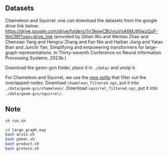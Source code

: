 ## Datasets

Chameleon and Squirrel: one can download the datasets from the google drive link below:
https://drive.google.com/drive/folders/1rr3kewCBUvIuVxA6MJ90wzQuF-NnCRtf?usp=drive_link (provided by Qitian Wu and Wentao Zhao and Chenxiao Yang and Hengrui Zhang and Fan Nie and Haitian Jiang and Yatao Bian and Junchi Yan, Simplifying and empowering transformers for large-graph representations. In Thirty-seventh Conference on Neural Information Processing Systems, 2023b.)

Download the geom-gcn folder, place it in `./data/` and unzip it.

For Chameleon and Squirrel, we use the [new splits](https://github.com/yandex-research/heterophilous-graphs/tree/main) that filter out the overlapped nodes.
Download `chameleon_filtered.npz`, put it into `./data/geom-gcn/chameleon/`.
Download `squirrel_filtered.npz`, put it into `./data/geom-gcn/squirrel/`.

## Note

```bash
sh run.sh

cd large_graph_exp
bash arxiv.sh
bash pokec.sh
bash product.sh
bash protein.sh
```